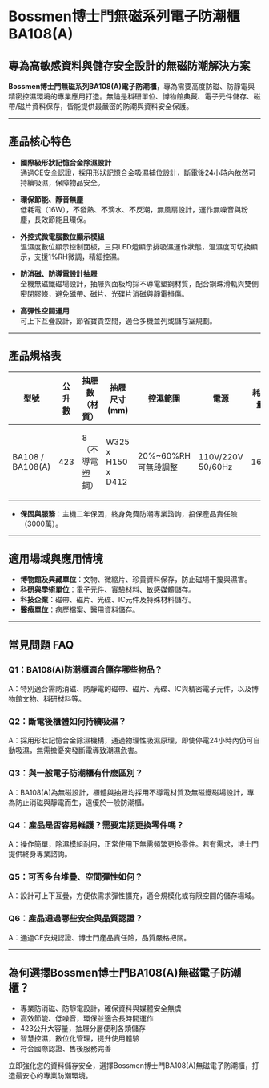 # Bossmen博士門無磁系列電子防潮櫃 BA108(A)

## 專為高敏感資料與儲存安全設計的無磁防潮解決方案

**Bossmen博士門無磁系列BA108(A)電子防潮櫃**，專為需要高度防磁、防靜電與精密控濕環境的專業應用打造。無論是科研單位、博物館典藏、電子元件儲存、磁帶/磁片資料保存，皆能提供最嚴密的防潮與資料安全保護。

---

## 產品核心特色

- **國際級形狀記憶合金除濕設計**  
  通過CE安全認證，採用形狀記憶合金吸濕補位設計，斷電後24小時內依然可持續吸濕，保障物品安全。

- **環保節能、靜音無塵**  
  低耗電（16W），不發熱、不滴水、不反潮，無風扇設計，運作無噪音與粉塵，長效節能且環保。

- **外控式微電腦數位顯示模組**  
  溫濕度數位顯示控制面板，三只LED燈顯示排吸濕運作狀態，溫濕度可切換顯示，支援1%RH微調，精細控濕。

- **防消磁、防導電設計抽屜**  
  全機無磁鐵磁場設計，抽屜與面板均採不導電塑鋼材質，配合鋼珠滑軌與雙側密閉膠條，避免磁帶、磁片、光碟片消磁與靜電損傷。

- **高彈性空間運用**  
  可上下互疊設計，節省寶貴空間，適合多機並列或儲存室規劃。

---

## 產品規格表

| 型號          | 公升數 | 抽屜數（材質）                 | 抽屜尺寸(mm)        | 控濕範圍      | 電源              | 耗電量 | 外部尺寸(mm)         | 特殊功能                      |
|---------------|--------|-------------------------------|---------------------|--------------|-------------------|--------|----------------------|-------------------------------|
| BA108 / BA108(A) | 423    | 8（不導電塑鋼）                 | W325 x H150 x D412  | 20%~60%RH可無段調整 | 110V/220V 50/60Hz | 16W    | W832 x H938 x D522   | 可上下互疊、外控顯示模組      |

- **保固與服務**：主機二年保固，終身免費防潮專業諮詢，投保產品責任險（3000萬）。

---

## 適用場域與應用情境

- **博物館及典藏單位**：文物、微縮片、珍貴資料保存，防止磁場干擾與濕害。
- **科研與學術單位**：電子元件、實驗材料、敏感媒體儲存。
- **科技企業**：磁帶、磁片、光碟、IC元件及特殊材料儲存。
- **醫療單位**：病歷檔案、醫用資料儲存。

---

## 常見問題 FAQ

### Q1：BA108(A)防潮櫃適合儲存哪些物品？
A：特別適合需防消磁、防靜電的磁帶、磁片、光碟、IC與精密電子元件，以及博物館文物、科研材料等。

### Q2：斷電後櫃體如何持續吸濕？
A：採用形狀記憶合金除濕機構，通過物理性吸濕原理，即使停電24小時內仍可自動吸濕，無需擔憂突發斷電導致潮濕危害。

### Q3：與一般電子防潮櫃有什麼區別？
A：BA108(A)為無磁設計，櫃體與抽屜均採用不導電材質及無磁鐵磁場設計，專為防止消磁與靜電而生，遠優於一般防潮櫃。

### Q4：產品是否容易維護？需要定期更換零件嗎？
A：操作簡單，除濕模組耐用，正常使用下無需頻繁更換零件。若有需求，博士門提供終身專業諮詢。

### Q5：可否多台堆疊、空間彈性如何？
A：設計可上下互疊，方便依需求彈性擴充，適合規模化或有限空間的儲存場域。

### Q6：產品通過哪些安全與品質認證？
A：通過CE安規認證、博士門產品責任險，品質嚴格把關。

---

## 為何選擇Bossmen博士門BA108(A)無磁電子防潮櫃？

- 專業防消磁、防靜電設計，確保資料與媒體安全無虞
- 高效節能、低噪音，環保並適合長時間運作
- 423公升大容量，抽屜分層便利各類儲存
- 智慧控濕，數位化管理，提升使用體驗
- 符合國際認證、售後服務完善

立即強化您的資料儲存安全，選擇Bossmen博士門BA108(A)無磁電子防潮櫃，打造最安心的專業防潮環境。